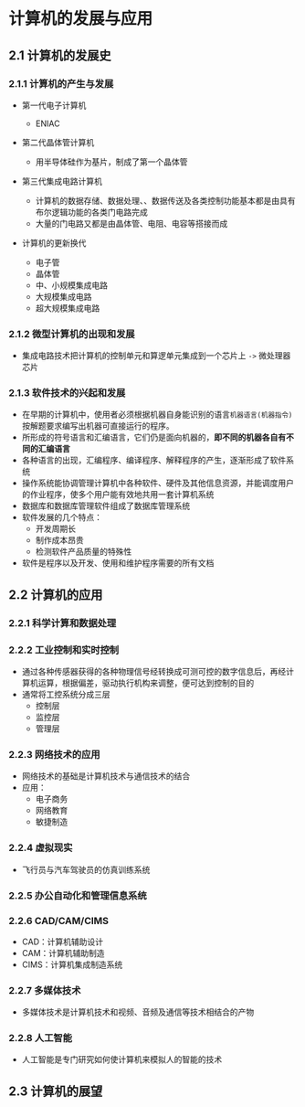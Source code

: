 # 计算机的发展与应用

## 2.1 计算机的发展史

### 2.1.1 计算机的产生与发展

* 第一代电子计算机
    * ENIAC
* 第二代晶体管计算机
    * 用半导体硅作为基片，制成了第一个晶体管
* 第三代集成电路计算机
    * 计算机的数据存储、数据处理、、数据传送及各类控制功能基本都是由具有布尔逻辑功能的各类门电路完成
    * 大量的门电路又都是由晶体管、电阻、电容等搭接而成

* 计算机的更新换代
    * 电子管
    * 晶体管
    * 中、小规模集成电路
    * 大规模集成电路
    * 超大规模集成电路

### 2.1.2 微型计算机的出现和发展

* 集成电路技术把计算机的控制单元和算逻单元集成到一个芯片上 `->` 微处理器芯片

### 2.1.3 软件技术的兴起和发展

* 在早期的计算机中，使用者必须根据机器自身能识别的语言`机器语言(机器指令)`按解题要求编写出机器可直接运行的程序。
* 所形成的符号语言和汇编语言，它们仍是面向机器的，**即不同的机器各自有不同的汇编语言**
* 各种语言的出现，汇编程序、编译程序、解释程序的产生，逐渐形成了软件系统
* 操作系统能协调管理计算机中各种软件、硬件及其他信息资源，并能调度用户的作业程序，使多个用户能有效地共用一套计算机系统
* 数据库和数据库管理软件组成了数据库管理系统
* 软件发展的几个特点：
    * 开发周期长
    * 制作成本昂贵
    * 检测软件产品质量的特殊性
* 软件是程序以及开发、使用和维护程序需要的所有文档

## 2.2 计算机的应用

### 2.2.1 科学计算和数据处理

### 2.2.2 工业控制和实时控制

* 通过各种传感器获得的各种物理信号经转换成可测可控的数字信息后，再经计算机运算，根据偏差，驱动执行机构来调整，便可达到控制的目的
* 通常将工控系统分成三层
    * 控制层
    * 监控层
    * 管理层

### 2.2.3 网络技术的应用

* 网络技术的基础是计算机技术与通信技术的结合
* 应用：
    * 电子商务
    * 网络教育
    * 敏捷制造

### 2.2.4 虚拟现实

* 飞行员与汽车驾驶员的仿真训练系统

### 2.2.5 办公自动化和管理信息系统

### 2.2.6 CAD/CAM/CIMS

* CAD：计算机辅助设计
* CAM：计算机辅助制造
* CIMS：计算机集成制造系统

### 2.2.7 多媒体技术

* 多媒体技术是计算机技术和视频、音频及通信等技术相结合的产物

### 2.2.8 人工智能

* 人工智能是专门研究如何使计算机来模拟人的智能的技术

## 2.3 计算机的展望
